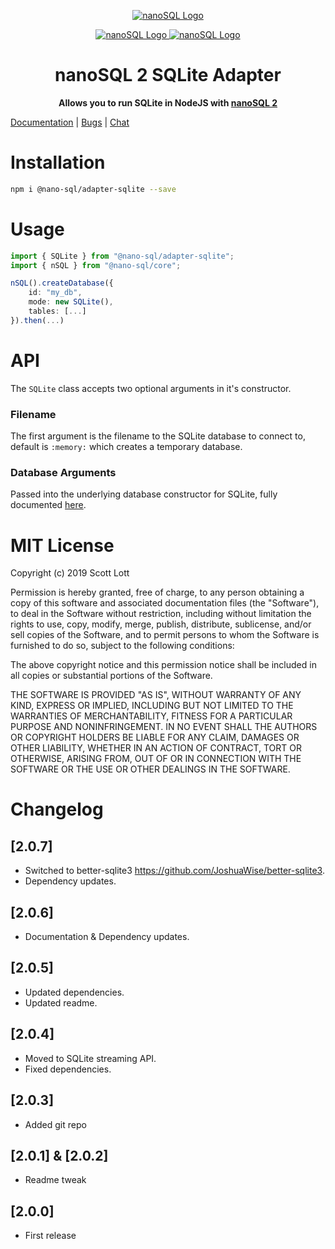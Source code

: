 <p align="center">
  <a href="https://github.com/ClickSimply/Nano-SQL/tree/master/packages/Core">
    <img src="https://github.com/ClickSimply/Nano-SQL/raw/master/graphics/logo.png" alt="nanoSQL Logo">
  </a>
</p>
<p align="center">
  <a href="https://badge.fury.io/js/%40nano-sql%2Fadapter-sqlite">
    <img src="https://badge.fury.io/js/%40nano-sql%2Fadapter-sqlite.svg" alt="nanoSQL Logo">
  </a>
  <a href="https://github.com/ClickSimply/@nano-sql/core/blob/master/LICENSE">
    <img src="https://img.shields.io/npm/l/express.svg?style=flat-square" alt="nanoSQL Logo">
  </a>
</p>

<h1 align="center">nanoSQL 2 SQLite Adapter</h1>
<p align="center">
  <strong>Allows you to run SQLite in NodeJS with <a href="https://www.npmjs.com/package/@nano-sql/core">nanoSQL 2</a></strong>
</p>

[Documentation](https://nanosql.io/adapters/sqlite-nodejs.html) | [Bugs](https://github.com/ClickSimply/Nano-SQL/issues) | [Chat](https://gitter.im/nano-sql/community)

# Installation

```sh
npm i @nano-sql/adapter-sqlite --save
```

# Usage

```ts
import { SQLite } from "@nano-sql/adapter-sqlite";
import { nSQL } from "@nano-sql/core";

nSQL().createDatabase({
    id: "my_db",
    mode: new SQLite(),
    tables: [...]
}).then(...)
```

# API

The `SQLite` class accepts two optional arguments in it's constructor.

### Filename
The first argument is the filename to the SQLite database to connect to, default is `:memory:` which creates a temporary database.

### Database Arguments

Passed into the underlying database constructor for SQLite, fully documented [here](https://github.com/JoshuaWise/better-sqlite3/blob/master/docs/api.md#new-databasepath-options).

# MIT License

Copyright (c) 2019 Scott Lott

Permission is hereby granted, free of charge, to any person obtaining a copy
of this software and associated documentation files (the "Software"), to deal
in the Software without restriction, including without limitation the rights
to use, copy, modify, merge, publish, distribute, sublicense, and/or sell
copies of the Software, and to permit persons to whom the Software is
furnished to do so, subject to the following conditions:

The above copyright notice and this permission notice shall be included in all
copies or substantial portions of the Software.

THE SOFTWARE IS PROVIDED "AS IS", WITHOUT WARRANTY OF ANY KIND, EXPRESS OR
IMPLIED, INCLUDING BUT NOT LIMITED TO THE WARRANTIES OF MERCHANTABILITY,
FITNESS FOR A PARTICULAR PURPOSE AND NONINFRINGEMENT. IN NO EVENT SHALL THE
AUTHORS OR COPYRIGHT HOLDERS BE LIABLE FOR ANY CLAIM, DAMAGES OR OTHER
LIABILITY, WHETHER IN AN ACTION OF CONTRACT, TORT OR OTHERWISE, ARISING FROM,
OUT OF OR IN CONNECTION WITH THE SOFTWARE OR THE USE OR OTHER DEALINGS IN THE
SOFTWARE.

# Changelog

## [2.0.7]
- Switched to better-sqlite3 https://github.com/JoshuaWise/better-sqlite3.
- Dependency updates.

## [2.0.6]
- Documentation & Dependency updates.

## [2.0.5]
- Updated dependencies.
- Updated readme.

## [2.0.4]
- Moved to SQLite streaming API.
- Fixed dependencies.

## [2.0.3]
- Added git repo

## [2.0.1] & [2.0.2]
- Readme tweak

## [2.0.0]
- First release